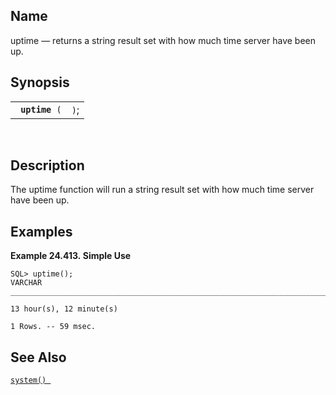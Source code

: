 <div>

<div>

</div>

<div>

## Name

uptime — returns a string result set with how much time server have been
up.

</div>

<div>

## Synopsis

<div>

|                     |      |
|---------------------|------|
| ` `**`uptime`**` (` | `)`; |

<div>

 

</div>

</div>

</div>

<div>

## Description

The uptime function will run a string result set with how much time
server have been up.

</div>

<div>

## Examples

<div>

**Example 24.413. Simple Use**

<div>

``` programlisting
SQL> uptime();
VARCHAR
_______________________________________________________________________________

13 hour(s), 12 minute(s)

1 Rows. -- 59 msec.
```

</div>

</div>

  

</div>

<div>

## See Also

<a href="fn_system.html" class="link" title="system"><code
class="function">system() </code></a>

</div>

</div>
